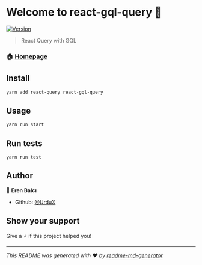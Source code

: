 # Welcome to react-gql-query 👋
[![Version](https://img.shields.io/npm/v/react-gql-query.svg)](https://www.npmjs.com/package/react-gql-query)

> React Query with GQL 

### 🏠 [Homepage](https://github.com/UrduX/react-gql-query)

## Install

```sh
yarn add react-query react-gql-query
```

## Usage

```sh
yarn run start
```

## Run tests

```sh
yarn run test
```

## Author

👤 **Eren Balcı**

* Github: [@UrduX](https://github.com/UrduX)

## Show your support

Give a ⭐️ if this project helped you!


***
_This README was generated with ❤️ by [readme-md-generator](https://github.com/kefranabg/readme-md-generator)_